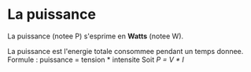 # La puissance

La puissance (notee P) s'esprime en **Watts** (notee W).

La puissance est l'energie totale consommee pendant un temps donnee.
Formule : puissance = tension * intensite
Soit
*P = V * I*
